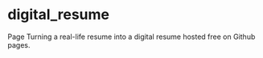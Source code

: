 # digital_resume
Page Turning a real-life resume into a digital resume hosted free on Github pages.

